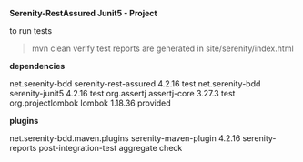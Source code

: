 **Serenity-RestAssured Junit5 - Project** 

to run tests
>mvn clean verify
test reports are generated in
site/serenity/index.html
> 


**dependencies**

<dependencies>
<!-- https://mvnrepository.com/artifact/net.serenity-bdd/serenity-rest-assured -->
<dependency>
<groupId>net.serenity-bdd</groupId>
<artifactId>serenity-rest-assured</artifactId>
<version>4.2.16</version>
<scope>test</scope>
</dependency>
<!-- https://mvnrepository.com/artifact/net.serenity-bdd/serenity-junit5 -->
<dependency>
<groupId>net.serenity-bdd</groupId>
<artifactId>serenity-junit5</artifactId>
<version>4.2.16</version>
<scope>test</scope>
</dependency>
<!-- https://mvnrepository.com/artifact/org.assertj/assertj-core -->
<dependency>
<groupId>org.assertj</groupId>
<artifactId>assertj-core</artifactId>
<version>3.27.3</version>
<scope>test</scope>
</dependency>
<!-- https://mvnrepository.com/artifact/org.projectlombok/lombok -->
<dependency>
<groupId>org.projectlombok</groupId>
<artifactId>lombok</artifactId>
<version>1.18.36</version>
<scope>provided</scope>
</dependency>
</dependencies>


**plugins**

<build>
<plugins>
<plugin>
<groupId>net.serenity-bdd.maven.plugins</groupId>
<artifactId>serenity-maven-plugin</artifactId>
<version>4.2.16</version>
<executions>
<execution>
<id>serenity-reports</id>
<phase>post-integration-test</phase>
<goals>
<goal>aggregate</goal>
<goal>check</goal>
</goals>
</execution>
</executions>
</plugin>
</plugins>
</build>

